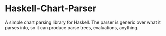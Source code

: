 Haskell-Chart-Parser
====================

A simple chart parsing library for Haskell. The parser is generic over what
it parses into, so it can produce parse trees, evaluations, anything.